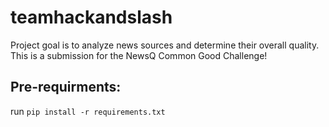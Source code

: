 # teamhackandslash

Project goal is to analyze news sources and determine their overall quality. This is a submission for the NewsQ Common Good Challenge!

## Pre-requirments:
run `pip install -r requirements.txt`
